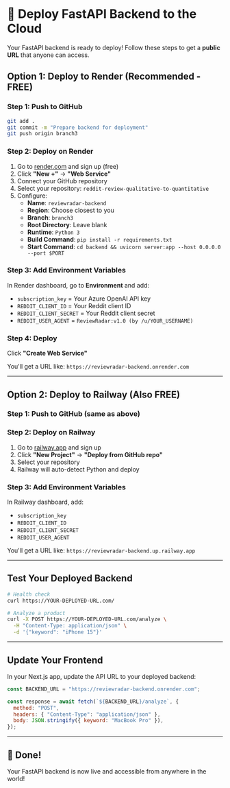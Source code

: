 # 🚀 Deploy FastAPI Backend to the Cloud

Your FastAPI backend is ready to deploy! Follow these steps to get a **public URL** that anyone can access.

## Option 1: Deploy to Render (Recommended - FREE)

### Step 1: Push to GitHub

```bash
git add .
git commit -m "Prepare backend for deployment"
git push origin branch3
```

### Step 2: Deploy on Render

1. Go to [render.com](https://render.com) and sign up (free)
2. Click **"New +"** → **"Web Service"**
3. Connect your GitHub repository
4. Select your repository: `reddit-review-qualitative-to-quantitative`
5. Configure:
   - **Name**: `reviewradar-backend`
   - **Region**: Choose closest to you
   - **Branch**: `branch3`
   - **Root Directory**: Leave blank
   - **Runtime**: `Python 3`
   - **Build Command**: `pip install -r requirements.txt`
   - **Start Command**: `cd backend && uvicorn server:app --host 0.0.0.0 --port $PORT`

### Step 3: Add Environment Variables

In Render dashboard, go to **Environment** and add:

- `subscription_key` = Your Azure OpenAI API key
- `REDDIT_CLIENT_ID` = Your Reddit client ID
- `REDDIT_CLIENT_SECRET` = Your Reddit client secret
- `REDDIT_USER_AGENT` = `ReviewRadar:v1.0 (by /u/YOUR_USERNAME)`

### Step 4: Deploy

Click **"Create Web Service"**

You'll get a URL like: `https://reviewradar-backend.onrender.com`

---

## Option 2: Deploy to Railway (Also FREE)

### Step 1: Push to GitHub (same as above)

### Step 2: Deploy on Railway

1. Go to [railway.app](https://railway.app) and sign up
2. Click **"New Project"** → **"Deploy from GitHub repo"**
3. Select your repository
4. Railway will auto-detect Python and deploy

### Step 3: Add Environment Variables

In Railway dashboard, add:

- `subscription_key`
- `REDDIT_CLIENT_ID`
- `REDDIT_CLIENT_SECRET`
- `REDDIT_USER_AGENT`

You'll get a URL like: `https://reviewradar-backend.up.railway.app`

---

## Test Your Deployed Backend

```bash
# Health check
curl https://YOUR-DEPLOYED-URL.com/

# Analyze a product
curl -X POST https://YOUR-DEPLOYED-URL.com/analyze \
  -H "Content-Type: application/json" \
  -d '{"keyword": "iPhone 15"}'
```

---

## Update Your Frontend

In your Next.js app, update the API URL to your deployed backend:

```javascript
const BACKEND_URL = "https://reviewradar-backend.onrender.com";

const response = await fetch(`${BACKEND_URL}/analyze`, {
  method: "POST",
  headers: { "Content-Type": "application/json" },
  body: JSON.stringify({ keyword: "MacBook Pro" }),
});
```

---

## 🎉 Done!

Your FastAPI backend is now live and accessible from anywhere in the world!
